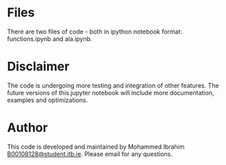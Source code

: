 # Files
There are two files of code - both in ipython notebook format: functions.ipynb and ala.ipynb. 

# Disclaimer
The code is undergoing more testing and integration of other features. The future versions of this jupyter notebook will include more documentation, examples and optimizations.

# Author
This code is developed and maintained by Mohammed Ibrahim B00108128@student.itb.ie. Please email for any questions.


